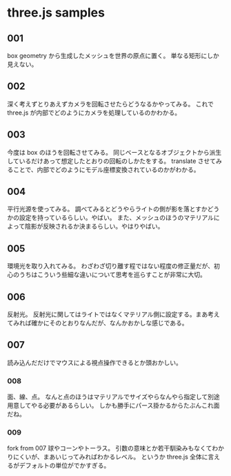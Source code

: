 
# three.js samples

## 001

box geometry から生成したメッシュを世界の原点に置く。
単なる矩形にしか見えない。


## 002

深く考えずとりあえずカメラを回転させたらどうなるかやってみる。
これで three.js が内部でどのようにカメラを処理しているのかわかる。


## 003

今度は box のほうを回転させてみる。
同じベースとなるオブジェクトから派生しているだけあって想定したとおりの回転のしかたをする。
translate させてみることで、内部でどのようにモデル座標変換されているのかがわかる。


## 004

平行光源を使ってみる。
調べてみるとどうやらライトの側が影を落とすかどうかの設定を持っているらしい。やばい。
また、メッシュのほうのマテリアルによって陰影が反映されるか決まるらしい。やはりやばい。


## 005

環境光を取り入れてみる。
わざわざ切り離す程ではない程度の修正量だが、初心のうちはこういう些細な違いについて思考を巡らすことが非常に大切。


## 006

反射光。
反射光に関してはライトではなくマテリアル側に設定する。まあ考えてみれば確かにそのとおりなんだが、なんかおかしな感じである。


## 007

読み込んだだけでマウスによる視点操作できるとか頭おかしい。


### 008

面、線、点。
なんと点のほうはマテリアルでサイズやらなんやら指定して別途用意してやる必要があるらしい。
しかも勝手にパース掛かるからたぶんこれ面だね。


### 009

fork from 007
球やコーンやトーラス。
引数の意味とか若干馴染みもなくてわかりにくいが、まあいじってみればわかるレベル。
というか three.js 全体に言えるがデフォルトの単位がでかすぎる。



